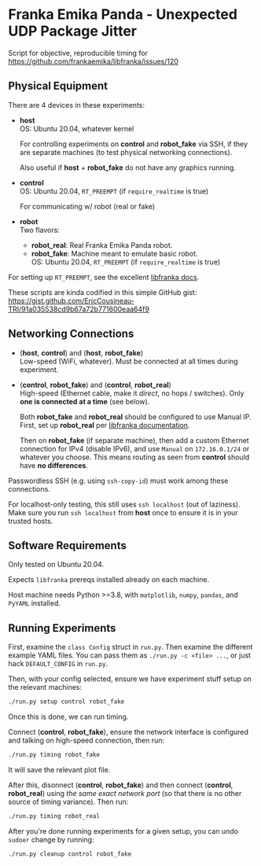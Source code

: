 # Franka Emika Panda - Unexpected UDP Package Jitter

Script for objective, reproducible timing for
<https://github.com/frankaemika/libfranka/issues/120>

## Physical Equipment

There are 4 devices in these experiments:

- **host** <br/>
    OS: Ubuntu 20.04, whatever kernel

    For controlling experiments on **control** and **robot_fake** via SSH, if they are separate machines (to test physical networking connections).

    Also useful if **host** + **robot_fake** do not have any graphics running.

- **control** <br/>
    OS: Ubuntu 20.04, `RT_PREEMPT` (if `require_realtime` is true)

    For communicating w/ robot (real or fake)

- **robot** <br/>
    Two flavors:

    - **robot_real**: Real Franka Emika Panda robot.
    - **robot_fake**: Machine meant to emulate basic robot. <br/>
    OS: Ubuntu 20.04, `RT_PREEMPT` (if `require_realtime` is true)

For setting up `RT_PREEMPT`, see the excellent [libfranka docs](https://frankaemika.github.io/docs/installation_linux.html#setting-up-the-real-time-kernel).

These scripts are kinda codified in this simple GitHub gist:
<https://gist.github.com/EricCousineau-TRI/91a035538cd9b67a72b771600eaa64f9>

## Networking Connections

- (**host**, **control**) and (**host**, **robot_fake**) <br/>
    Low-speed (WiFi, whatever). Must be connected at all times during
    experiment.
- (**control**, **robot_fake**) and (**control**, **robot_real**) <br/>
    High-speed (Ethernet cable, make it *direct*, no hops / switches). Only
    **one is connected at a time** (see below).

    Both **robot_fake** and **robot_real** should be configured to use Manual
    IP. First, set up **robot_real** per
    [libfranka documentation](https://frankaemika.github.io/docs/getting_started.html#setting-up-the-network).

    Then on **robot_fake** (if separate machine), then add a custom Ethernet
    connection for IPv4 (disable IPv6), and use `Manual` on `172.16.0.1/24` or
    whatever you choose. This means routing as seen from **control** should have
    **no differences**.

Passwordless SSH (e.g. using `ssh-copy-id`) must work among these connections.

For localhost-only testing, this still uses `ssh localhost` (out of laziness).
Make sure you run `ssh localhost` from **host** once to ensure it is in your
trusted hosts.

## Software Requirements

Only tested on Ubuntu 20.04.

Expects `libfranka` prereqs installed already on each machine.

Host machine needs Python >=3.8, with `matplotlib`, `numpy`, `pandas`, and
`PyYAML` installed.

## Running Experiments

First, examine the `class Config` struct in `run.py`. Then examine the different
example YAML files. You can pass them as `./run.py -c <file> ...`, or just hack
`DEFAULT_CONFIG` in `run.py`.

Then, with your config selected, ensure we have experiment stuff setup on the
relevant machines:

```sh
./run.py setup control robot_fake
```

Once this is done, we can run timing.

Connect (**control**, **robot_fake**), ensure the network interface is
configured and talking on high-speed connection, then run:

```sh
./run.py timing robot_fake
```

It will save the relevant plot file.

After this, disonnect (**control**, **robot_fake**) and then connect
(**control**, **robot_real**) using *the same exact network port* (so that
there is no other source of timing variance). Then run:

```sh
./run.py timing robot_real
```

After you're done running experiments for a given setup, you can undo `sudoer`
change by running:
```sh
./run.py cleanup control robot_fake
```
